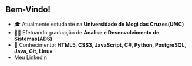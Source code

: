 ## Bem-Vindo!

- 🎓 Atualmente estudante na **Universidade de Mogi das Cruzes(UMC)**
- 👨‍🎓 Efetuando graduação de **Analise e Desenvolvimento de Sistemas(ADS)**
- 📕 Conhecimento: **HTML5, CSS3, JavaScript, C#, Python, PostgreSQL, Java, Git, Linux**
- Meu <a href="https://www.linkedin.com/in/lucas-santos-191577202/">LinkedIn</a>
